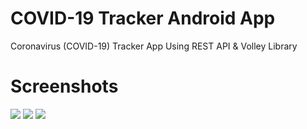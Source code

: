 # COVID-19 Tracker Android App 
Coronavirus (COVID-19) Tracker App Using REST API & Volley Library

# Screenshots 
![](https://github.com/shreya28302/Covid19Tracker/blob/master/screenshots/Image1.jpeg)
![](https://github.com/shreya28302/Covid19Tracker/blob/master/screenshots/Image2.jpeg)
![](https://github.com/shreya28302/Covid19Tracker/blob/master/screenshots/Image3.jpeg)
</p>



